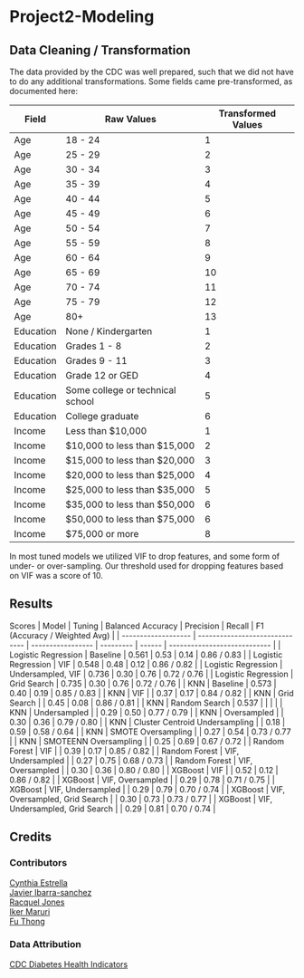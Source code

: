 # Project2-Modeling

## Data Cleaning / Transformation

The data provided by the CDC was well prepared, such that we did not have to do
any additional transformations. Some fields came pre-transformed, as documented
here:

| Field     | Raw Values                       | Transformed Values |
| --------- | -------------------------------- | ------------------ |
| Age       | 18 - 24                          | 1                  |
| Age       | 25 - 29                          | 2                  |
| Age       | 30 - 34                          | 3                  |
| Age       | 35 - 39                          | 4                  |
| Age       | 40 - 44                          | 5                  |
| Age       | 45 - 49                          | 6                  |
| Age       | 50 - 54                          | 7                  |
| Age       | 55 - 59                          | 8                  |
| Age       | 60 - 64                          | 9                  |
| Age       | 65 - 69                          | 10                 |
| Age       | 70 - 74                          | 11                 |
| Age       | 75 - 79                          | 12                 |
| Age       | 80+                              | 13                 |
| Education | None / Kindergarten              | 1                  |
| Education | Grades 1 - 8                     | 2                  |
| Education | Grades 9 - 11                    | 3                  |
| Education | Grade 12 or GED                  | 4                  |
| Education | Some college or technical school | 5                  |
| Education | College graduate                 | 6                  |
| Income    | Less than $10,000                | 1                  |
| Income    | $10,000 to less than $15,000     | 2                  |
| Income    | $15,000 to less than $20,000     | 3                  |
| Income    | $20,000 to less than $25,000     | 4                  |
| Income    | $25,000 to less than $35,000     | 5                  |
| Income    | $35,000 to less than $50,000     | 6                  |
| Income    | $50,000 to less than $75,000     | 6                  |
| Income    | $75,000 or more                  | 8                  |

In most tuned models we utilized VIF to drop features, and some form of under-
or over-sampling. Our threshold used for dropping features based on VIF was a
score of 10.

## Results

Scores
| Model               | Tuning                         | Balanced Accuracy | Precision | Recall | F1 (Accuracy / Weighted Avg) |
| ------------------- | ------------------------------ | ----------------- | --------- | ------ | ---------------------------- |
| Logistic Regression | Baseline                       | 0.561             | 0.53      | 0.14   | 0.86 / 0.83                  |
| Logistic Regression | VIF                            | 0.548             | 0.48      | 0.12   | 0.86 / 0.82                  |
| Logistic Regression | Undersampled, VIF              | 0.736             | 0.30      | 0.76   | 0.72 / 0.76                  |
| Logistic Regression | Grid Search                    | 0.735             | 0.30      | 0.76   | 0.72 / 0.76                  |
| KNN                 | Baseline                       | 0.573             | 0.40      | 0.19   | 0.85 / 0.83                  |
| KNN                 | VIF                            |                   | 0.37      | 0.17   | 0.84 / 0.82                  |
| KNN                 | Grid Search                    |                   | 0.45      | 0.08   | 0.86 / 0.81                  |
| KNN                 | Random Search                  | 0.537             |           |        |                              |
| KNN                 | Undersampled                   |                   | 0.29      | 0.50   | 0.77 / 0.79                  |
| KNN                 | Oversampled                    |                   | 0.30      | 0.36   | 0.79 / 0.80                  |
| KNN                 | Cluster Centroid Undersampling |                   | 0.18      | 0.59   | 0.58 / 0.64                  |
| KNN                 | SMOTE Oversampling             |                   | 0.27      | 0.54   | 0.73 / 0.77                  |
| KNN                 | SMOTEENN Oversampling          |                   | 0.25      | 0.69   | 0.67 / 0.72                  |
| Random Forest       | VIF                            |                   | 0.39      | 0.17   | 0.85 / 0.82                  |
| Random Forest       | VIF, Undersampled              |                   | 0.27      | 0.75   | 0.68 / 0.73                  |
| Random Forest       | VIF, Oversampled               |                   | 0.30      | 0.36   | 0.80 / 0.80                  |
| XGBoost             | VIF                            |                   | 0.52      | 0.12   | 0.86 / 0.82                  |
| XGBoost             | VIF, Oversampled               |                   | 0.29      | 0.78   | 0.71 / 0.75                  |
| XGBoost             | VIF, Undersampled              |                   | 0.29      | 0.79   | 0.70 / 0.74                  |
| XGBoost             | VIF, Oversampled, Grid Search  |                   | 0.30      | 0.73   | 0.73 / 0.77                  |
| XGBoost             | VIF, Undersampled, Grid Search |                   | 0.29      | 0.81   | 0.70 / 0.74                  |

## Credits

### Contributors

[Cynthia Estrella](https://github.com/cynstar)\
[Javier Ibarra-sanchez](https://github.com/ibarrajavi)\
[Racquel Jones](https://github.com/RacquelRobinsonJonesATX)\
[Iker Maruri](https://github.com/trapperkreeper)\
[Fu Thong](https://github.com/kibble)

### Data Attribution

[CDC Diabetes Health Indicators](https://archive.ics.uci.edu/dataset/891/cdc+diabetes+health+indicators)
